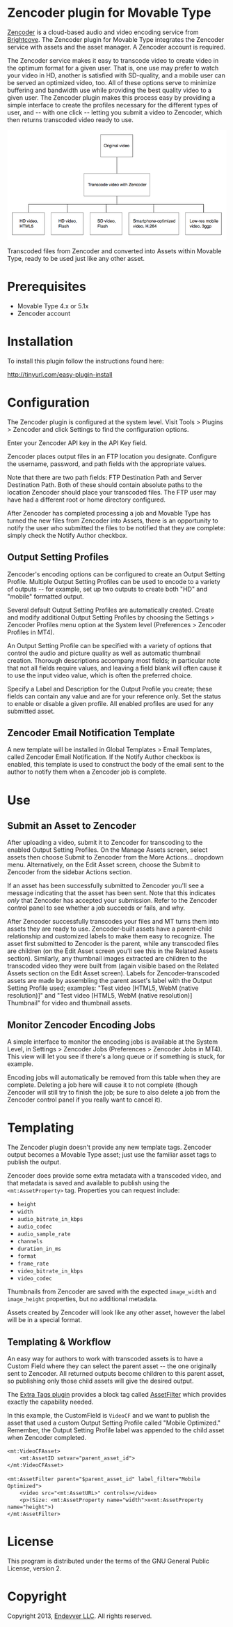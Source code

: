 # Zencoder plugin for Movable Type

[Zencoder](http://zencoder.com) is a cloud-based audio and video encoding service from [Brightcove](http://brightcove.com). The Zencoder plugin for Movable Type integrates the Zencoder service with assets and the asset manager. A Zencoder account is required.

The Zencoder service makes it easy to transcode video to create video in the optimum format for a given user. That is, one use may prefer to watch your video in HD, another is satisfied with SD-quality, and a mobile user can be served an optimized video, too. All of these options serve to minimize buffering and bandwidth use while providing the best quality video to a given user. The Zencoder plugin makes this process easy by providing a simple interface to create the profiles necessary for the different types of user, and -- with one click -- letting you submit a video to Zencoder, which then returns transcoded video ready to use.

![Overview](plugins/Zencoder/static/documentation/overview.png)

Transcoded files from Zencoder and converted into Assets within Movable Type, ready to be used just like any other asset.


# Prerequisites

* Movable Type 4.x or 5.1x
* Zencoder account


# Installation

To install this plugin follow the instructions found here:

http://tinyurl.com/easy-plugin-install


# Configuration

The Zencoder plugin is configured at the system level. Visit Tools > Plugins > Zencoder and click Settings to find the configuration options.

Enter your Zencoder API key in the API Key field.

Zencoder places output files in an FTP location you designate. Configure the username, password, and path fields with the appropriate values.

Note that there are two path fields: FTP Destination Path and Server Destination Path. Both of these should contain absolute paths to the location Zencoder should place your transcoded files. The FTP user may have had a different root or home directory configured.

After Zencoder has completed processing a job and Movable Type has turned the new files from Zencoder into Assets, there is an opportunity to notify the user who submitted the files to be notified that they are complete: simply check the Notify Author checkbox.

## Output Setting Profiles

Zencoder's encoding options can be configured to create an Output Setting Profile. Multiple Output Setting Profiles can be used to encode to a variety of outputs -- for example, set up two outputs to create both "HD" and "mobile" formatted output.

Several default Output Setting Profiles are automatically created. Create and modify additional Output Setting Profiles by choosing the Settings > Zencoder Profiles menu option at the System level (Preferences > Zencoder Profiles in MT4).

An Output Setting Profile can be specified with a variety of options that control the audio and picture quality as well as automatic thumbnail creation. Thorough descriptions accompany most fields; in particular note that not all fields require values, and leaving a field blank will often cause it to use the input video value, which is often the preferred choice.

Specify a Label and Description for the Output Profile you create; these fields can contain any value and are for your reference only. Set the status to enable or disable a given profile. All enabled profiles are used for any submitted asset.

## Zencoder Email Notification Template

A new template will be installed in Global Templates > Email Templates, called Zencoder Email Notification. If the Notify Author checkbox is enabled, this template is used to construct the body of the email sent to the author to notify them when a Zencoder job is complete.


# Use

## Submit an Asset to Zencoder

After uploading a video, submit it to Zencoder for transcoding to the enabled Output Setting Profiles. On the Manage Assets screen, select assets then choose Submit to Zencoder from the More Actions... dropdown menu. Alternatively, on the Edit Asset screen, choose the Submit to Zencoder from the sidebar Actions section.

If an asset has been successfully submitted to Zencoder you'll see a message indicating that the asset has been sent. Note that this indicates *only* that Zencoder has accepted your submission. Refer to the Zencoder control panel to see whether a job succeeds or fails, and why.

After Zencoder successfully transcodes your files and MT turns them into assets they are ready to use. Zencoder-built assets have a parent-child relationship and customized labels to make them easy to recognize. The asset first submitted to Zencoder is the parent, while any transcoded files are children (on the Edit Asset screen you'll see this in the Related Assets section). Similarly, any thumbnail images extracted are children to the transcoded video they were built from (again visible based on the Related Assets section on the Edit Asset screen). Labels for Zencoder-transcoded assets are made by assembling the parent asset's label with the Output Setting Profile used; examples: "Test video [HTML5, WebM (native resolution)]" and "Test video [HTML5, WebM (native resolution)] Thumbnail" for video and thumbnail assets.

## Monitor Zencoder Encoding  Jobs

A simple interface to monitor the encoding jobs is available at the System Level, in Settings > Zencoder Jobs (Preferences > Zencoder Jobs in MT4). This view will let you see if there's a long queue or if something is stuck, for example.

Encoding jobs will automatically be removed from this table when they are complete. Deleting a job here will cause it to not complete (though Zencoder will still try to finish the job; be sure to also delete a job from the Zencoder control panel if you really want to cancel it).


# Templating

The Zencoder plugin doesn't provide any new template tags. Zencoder output becomes a Movable Type asset; just use the familiar asset tags to publish the output.

Zencoder does provide some extra metadata with a transcoded video, and that metadata is saved and available to publish using the `<mt:AssetProperty>` tag. Properties you can request include:

* `height`
* `width`
* `audio_bitrate_in_kbps`
* `audio_codec`
* `audio_sample_rate`
* `channels`
* `duration_in_ms`
* `format`
* `frame_rate`
* `video_bitrate_in_kbps`
* `video_codec`

Thumbnails from Zencoder are saved with the expected `image_width` and `image_height` properties, but no additional metadata.

Assets created by Zencoder will look like any other asset, however the label will be in a special format.

## Templating & Workflow

An easy way for authors to work with transcoded assets is to have a Custom Field where they can select the parent asset -- the one originally sent to Zencoder. All returned outputs become children to this parent asset, so publishing only those child assets will give the desired output.

The [Extra Tags plugin](https://github.com/endevver/mt-plugin-extratags) provides a block tag called [AssetFilter](https://github.com/endevver/mt-plugin-extratags#mtassetfiltermtassetfilter) which provides exactly the capability needed.

In this example, the CustomField is `VideoCF` and we want to publish the asset that used a custom Output Setting Profile called "Mobile Optimized." Remember, the Output Setting Profile label was appended to the child asset when Zencoder completed.

    <mt:VideoCFAsset>
        <mt:AssetID setvar="parent_asset_id">
    </mt:VideoCFAsset>

    <mt:AssetFilter parent="$parent_asset_id" label_filter="Mobile Optimized">
        <video src="<mt:AssetURL>" controls></video>
        <p>(Size: <mt:AssetProperty name="width">x<mt:AssetProperty name="height">)
    </mt:AssetFilter>


# License

This program is distributed under the terms of the GNU General Public License,
version 2.

# Copyright

Copyright 2013, [Endevver LLC](http://endevver.com). All rights reserved.
